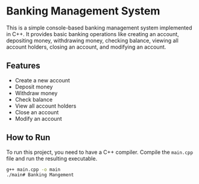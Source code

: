 # Banking Management System

This is a simple console-based banking management system implemented in C++. It provides basic banking operations like creating an account, depositing money, withdrawing money, checking balance, viewing all account holders, closing an account, and modifying an account.

## Features

- Create a new account
- Deposit money
- Withdraw money
- Check balance
- View all account holders
- Close an account
- Modify an account

## How to Run

To run this project, you need to have a C++ compiler. Compile the `main.cpp` file and run the resulting executable.

```sh
g++ main.cpp -o main
./main# Banking Mangement
 

